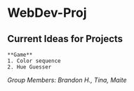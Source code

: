 # WebDev-Proj

## Current Ideas for Projects
```
**Game**
1. Color sequence
2. Hue Guesser
```

*Group Members: Brandon H., Tina, Maite*
